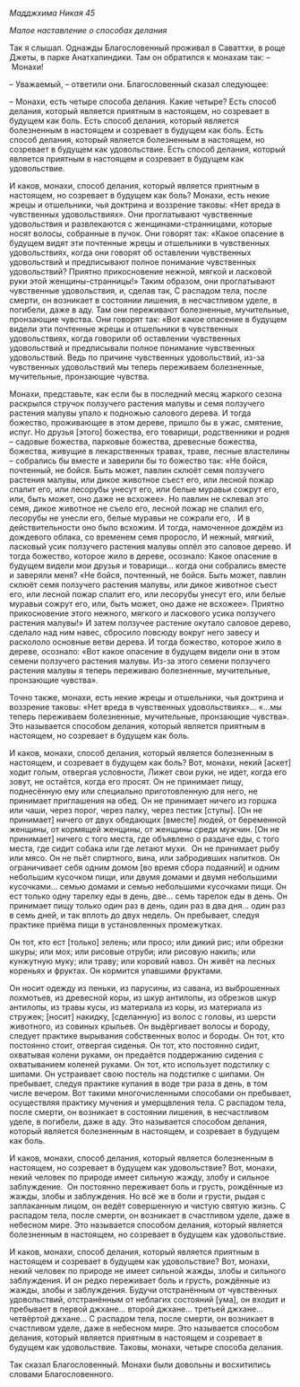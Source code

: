 *Мадджхима Никая 45*

*Малое наставление о способах делания*

Так я слышал\. Однажды Благословенный проживал в Саваттхи, в роще Джеты, в парке Анатхапиндики\. Там он обратился к монахам так: – Монахи\!

– Уважаемый, – ответили они\. Благословенный сказал следующее:

– Монахи, есть четыре способа делания\. Какие четыре? Есть способ делания, который является приятным в настоящем, но созревает в будущем как боль\. Есть способ делания, который является болезненным в настоящем и созревает в будущем как боль\. Есть способ делания, который является болезненным в настоящем, но созревает в будущем как удовольствие\. Есть способ делания, который является приятным в настоящем и созревает в будущем как удовольствие\.

И каков, монахи, способ делания, который является приятным в настоящем, но созревает в будущем как боль? Монахи, есть некие жрецы и отшельники, чья доктрина и воззрение таковы: «Нет вреда в чувственных удовольствиях»\. Они проглатывают чувственные удовольствия и развлекаются с женщинами\-странницами, которые носят волосы, собранные в пучок\. Они говорят так: «Какое опасение в будущем видят эти почтенные жрецы и отшельники в чувственных удовольствиях, когда они говорят об оставлении чувственных удовольствий и предписывают полное понимание чувственных удовольствий? Приятно прикосновение нежной, мягкой и ласковой руки этой женщины\-странницы\!» Таким образом, они проглатывают чувственные удовольствия, и, сделав так, С распадом тела, после смерти, он возникает в состоянии лишения, в несчастливом уделе, в погибели, даже в аду\. Там они переживают болезненные, мучительные, пронзающие чувства\. Они говорят так: «Вот какое опасение в будущем видели эти почтенные жрецы и отшельники в чувственных удовольствиях, когда говорили об оставлении чувственных удовольствий и предписывали полное понимание чувственных удовольствий\. Ведь по причине чувственных удовольствий, из\-за чувственных удовольствий мы теперь переживаем болезненные, мучительные, пронзающие чувства\.

Монахи, представьте, как если бы в последний месяц жаркого сезона раскрылся стручок ползучего растения малувы и семя ползучего растения малувы упало к подножью салового дерева\. И тогда божество, проживающее в этом дереве, пришло бы в ужас, смятение, испуг\. Но друзья \[этого\] божества, его товарищи, родственники и родня – садовые божества, парковые божества, древесные божества, божества, живущие в лекарственных травах, траве, лесные властелины – собрались бы вместе и заверили бы то божество так: «Не бойся, почтенный, не бойся\. Быть может, павлин склюёт семя ползучего растения малувы, или дикое животное съест его, или лесной пожар спалит его, или лесорубы унесут его, или белые муравьи сожрут его, или, быть может, оно даже не всхожее»\. Но павлин не склевал это семя, дикое животное не съело его, лесной пожар не спалил его, лесорубы не унесли его, белые муравьи не сожрали его, \. И в действительности оно было всхожим\. И тогда, намоченное дождём из дождевого облака, со временем семя проросло, И нежный, мягкий, ласковый усик ползучего растения малувы оплёл это саловое дерево\. И тогда божество, которое жило в дереве, осознало: Какое опасение в будущем видели мои друзья и товарищи… когда они собрались вместе и заверяли меня? «Не бойся, почтенный, не бойся\. Быть может, павлин склюёт семя ползучего растения малувы, или дикое животное съест его, или лесной пожар спалит его, или лесорубы унесут его, или белые муравьи сожрут его, или, быть может, оно даже не всхожее»\. Приятно прикосновение этого нежного, мягкого и ласкового усика ползучего растения малувы\!» И затем ползучее растение окутало саловое дерево, сделало над ним навес, сбросило повсюду вокруг него завесу и раскололо основные ветви дерева\. И тогда божество, которое жило в дереве, осознало: «Вот какое опасение в будущем видели они в этом семени ползучего растения малувы\.  Из\-за этого семени ползучего растения малувы я теперь переживаю болезненные, мучительные, пронзающие чувства»\.

Точно также, монахи, есть некие жрецы и отшельники, чья доктрина и воззрение таковы: «Нет вреда в чувственных удовольствиях»… «…мы теперь переживаем болезненные, мучительные, пронзающие чувства»\.            Это называется способом делания, который является приятным в настоящем, но созревает в будущем как боль\.

И каков, монахи, способ делания, который является болезненным в настоящем, и созревает в будущем как боль? Вот, монахи, некий \[аскет\] ходит голым, отвергая условности, Лижет свои руки, не идет, когда его зовут, не остаётся, когда его просят\. Он не принимает пищу, поднесённую ему или специально приготовленную для него, не принимает приглашения на обед\. Он не принимает ничего из горшка или чаши, через порог, через палку, через пестик \[ступы\]\. \[Он не принимает\] ничего от двух обедающих \[вместе\] людей, от беременной женщины, от кормящей женщины, от женщины среди мужчин\. \[Он не принимает\] ничего с того места, где объявлено о раздаче еды, с того места, где сидит собака или где летают мухи\.  Он не принимает рыбу или мясо\. Он не пьёт спиртного, вина, или забродивших напитков\. Он ограничивает себя одним домом \[во время сбора подаяний\] и одним небольшим кусочком пищи, или двумя домами и двумя небольшими кусочками… семью домами и семью небольшими кусочками пищи\. Он ест только одну тарелку еды в день, две… семь тарелок еды в день\. Он принимает пищу только один раз в день, один раз в два дня… один раз в семь дней, и так вплоть до двух недель\. Он пребывает, следуя практике приёма пищи в установленных промежутках\.

Он тот, кто ест \[только\] зелень; или просо; или дикий рис; или обрезки шкуры; или мох; или рисовые отруби; или рисовую накипь; или кунжутную муку; или траву; или коровий навоз\. Он живёт на лесных кореньях и фруктах\. Он кормится упавшими фруктами\.

Он носит одежду из пеньки, из парусины, из савана, из выброшенных лохмотьев, из древесной коры, из шкур антилопы, из обрезков шкур антилопы, из травы кусы, из материала из коры, из материала из стружек; \[носит\] накидку, \[сделанную\] из волос с головы, из шерсти животного, из совиных крыльев\. Он выдёргивает волосы и бороду, следует практике вырывания собственных волос и бороды\. Он тот, кто постоянно стоит, отвергая сиденья\. Он тот, кто постоянно сидит, охватывая колени руками, он предаётся поддержанию сидения с охватыванием коленей руками\. Он тот, кто использует подстилку с шипами\. Он устраивает свою постель на подстилке с шипами\. Он пребывает, следуя практике купания в воде три раза в день, в том числе вечером\. Вот такими многочисленными способами он пребывает, осуществляя практику мучения и умерщвления тела\. С распадом тела, после смерти, он возникает в состоянии лишения, в несчастливом уделе, в погибели, даже в аду\. Это называется способом делания, который является болезненным в настоящем, и созревает в будущем как боль\.

И каков, монахи, способ делания, который является болезненным в настоящем, но созревает в будущем как удовольствие? Вот, монахи, некий человек по природе имеет сильную жажду, злобу и сильное заблуждение\.  Он постоянно переживает боль и грусть, рождённые из жажды, злобы и заблуждения\.   Но всё же в боли и грусти, рыдая с заплаканным лицом, он ведёт совершенную и чистую святую жизнь\. С распадом тела, после смерти, он возникает в счастливом уделе, даже в небесном мире\. Это называется способом делания, который является болезненным в настоящем, но созревает в будущем как удовольствие\.

И каков, монахи, способ делания, который является приятным в настоящем и созревает в будущем как удовольствие? Вот, монахи, некий человек по природе не имеет сильной жажды, злобы и сильного заблуждения\. И он редко переживает боль и грусть, рождённые из жажды, злобы и заблуждения\.   Будучи отстранённым от чувственных удовольствий, отстранённым от неблагих состояний \[ума\], он входит и пребывает в первой джхане… второй джхане… третьей джхане… четвёртой джхане… С распадом тела, после смерти, он возникает в счастливом уделе, даже в небесном мире\. Это называется способом делания, который является приятным в настоящем и созревает в будущем как удовольствие\. Таковы, монахи, четыре способа делания\.

Так сказал Благословенный\. Монахи были довольны и восхитились словами Благословенного\.
